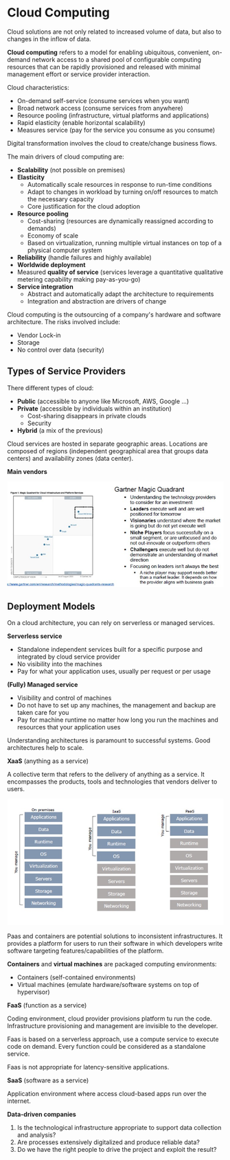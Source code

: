 # Cloud Computing

Cloud solutions are not only related to increased volume of data, but also to changes in the inflow of data.

**Cloud computing** refers to a model for enabling ubiquitous, convenient, on-demand network access to a shared pool of configurable computing resources that can be rapidly provisioned and released with minimal management effort or service provider interaction.

Cloud characteristics:

- On-demand self-service (consume services when you want)
- Broad network access (consume services from anywhere)
- Resource pooling (infrastructure, virtual platforms and applications)
- Rapid elasticity (enable horizontal scalability)
- Measures service (pay for the service you consume as you consume)

Digital transformation involves the cloud to create/change business flows.

The main drivers of cloud computing are:

- **Scalability** (not possible on premises)
- **Elasticity**
    - Automatically scale resources in response to run-time conditions
    - Adapt to changes in workload by turning on/off resources to match the necessary capacity
    - Core justification for the cloud adoption
- **Resource pooling**
    - Cost-sharing (resources are dynamically reassigned according to demands)
    - Economy of scale
    - Based on virtualization, running multiple virtual instances on top of a physical computer system
- **Reliability** (handle failures and highly available)
- **Worldwide deployment** 
- Measured **quality of service** (services leverage a quantitative qualitative metering capability making pay-as-you-go)
- **Service integration**
    - Abstract and automatically adapt the architecture to requirements
    - Integration and abstraction are drivers of change

Cloud computing is the outsourcing of a company's hardware and software architecture.
The risks involved include:

- Vendor Lock-in
- Storage
- No control over data (security)

## Types of Service Providers

There different types of cloud:

- **Public** (accessible to anyone like Microsoft, AWS, Google ...)
- **Private** (accessible by individuals within an institution)
    - Cost-sharing disappears in private clouds
    - Security
- **Hybrid** (a mix of the previous)

Cloud services are hosted in separate geographic areas.
Locations are composed of regions (independent geographical area that groups data centers) and availability zones (data center).

**Main vendors**

![](gartner.jpg)

## Deployment Models

On a cloud architecture, you can rely on serverless or managed services.

**Serverless service**

- Standalone independent services built for a specific purpose and integrated by cloud service provider
- No visibility into the machines
- Pay for what your application uses, usually per request or per usage

**(Fully) Managed service**

- Visibility and control of machines
- Do not have to set up any machines, the management and backup are taken care for you
- Pay for machine runtime no matter how long you run the machines and resources that your application uses

Understanding architectures is paramount to successful systems.
Good architectures help to scale.

**XaaS** (anything as a service)

A collective term that refers to the delivery of anything as a service.
It encompasses the products, tools and technologies that vendors deliver to users.

![](models.jpg)

Paas and containers are potential solutions to inconsistent infrastructures.
It provides a platform for users to run their software in which developers write software targeting features/capabilities of the platform.

**Containers** and **virtual machines** are packaged computing environments:

- Containers (self-contained environments)
- Virtual machines (emulate hardware/software systems on top of hypervisor)

**FaaS** (function as a service)

Coding environment, cloud provider provisions platform tu run the code.
Infrastructure provisioning and management are invisible to the developer.

Faas is based on a serverless approach, use a compute service to execute code on demand.
Every function could be considered as a standalone service.

Faas is not appropriate for latency-sensitive applications.

**SaaS** (software as a service)

Application environment where access cloud-based apps run over the internet.

**Data-driven companies**

1. Is the technological infrastructure appropriate to support data collection and analysis?
2. Are processes extensively digitalized and produce reliable data?
3. Do we have the right people to drive the project and exploit the result?
